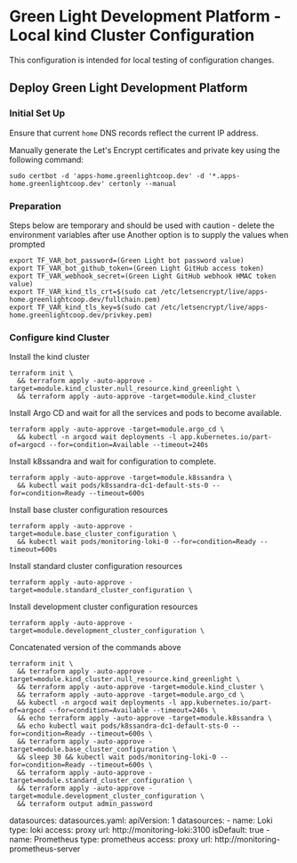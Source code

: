 # Green Light Development Platform - Local kind Cluster Configuration

This configuration is intended for local testing of configuration changes.

## Deploy Green Light Development Platform

### Initial Set Up 

Ensure that current `home` DNS records reflect the current IP address.

Manually generate the Let's Encrypt certificates and private key using the following command:

    sudo certbot -d 'apps-home.greenlightcoop.dev' -d '*.apps-home.greenlightcoop.dev' certonly --manual

### Preparation

Steps below are temporary and should be used with caution - delete the environment variables after use 
Another option is to supply the values when prompted

    export TF_VAR_bot_password=(Green Light bot password value)
    export TF_VAR_bot_github_token=(Green Light GitHub access token)
    export TF_VAR_webhook_secret=(Green Light GitHub webhook HMAC token value)
    export TF_VAR_kind_tls_crt=$(sudo cat /etc/letsencrypt/live/apps-home.greenlightcoop.dev/fullchain.pem)
    export TF_VAR_kind_tls_key=$(sudo cat /etc/letsencrypt/live/apps-home.greenlightcoop.dev/privkey.pem)

### Configure kind Cluster

Install the kind cluster

    terraform init \
      && terraform apply -auto-approve -target=module.kind_cluster.null_resource.kind_greenlight \
      && terraform apply -auto-approve -target=module.kind_cluster

Install Argo CD and wait for all the services and pods to become available.

    terraform apply -auto-approve -target=module.argo_cd \
      && kubectl -n argocd wait deployments -l app.kubernetes.io/part-of=argocd --for=condition=Available --timeout=240s

Install k8ssandra and wait for configuration to complete.

    terraform apply -auto-approve -target=module.k8ssandra \
      && kubectl wait pods/k8ssandra-dc1-default-sts-0 --for=condition=Ready --timeout=600s

Install base cluster configuration resources

    terraform apply -auto-approve -target=module.base_cluster_configuration \
      && kubectl wait pods/monitoring-loki-0 --for=condition=Ready --timeout=600s

Install standard cluster configuration resources

    terraform apply -auto-approve -target=module.standard_cluster_configuration \

Install development cluster configuration resources

    terraform apply -auto-approve -target=module.development_cluster_configuration \

Concatenated version of the commands above

    terraform init \
      && terraform apply -auto-approve -target=module.kind_cluster.null_resource.kind_greenlight \
      && terraform apply -auto-approve -target=module.kind_cluster \
      && terraform apply -auto-approve -target=module.argo_cd \
      && kubectl -n argocd wait deployments -l app.kubernetes.io/part-of=argocd --for=condition=Available --timeout=240s \
      && echo terraform apply -auto-approve -target=module.k8ssandra \
      && echo kubectl wait pods/k8ssandra-dc1-default-sts-0 --for=condition=Ready --timeout=600s \
      && terraform apply -auto-approve -target=module.base_cluster_configuration \
      && sleep 30 && kubectl wait pods/monitoring-loki-0 --for=condition=Ready --timeout=600s \
      && terraform apply -auto-approve -target=module.standard_cluster_configuration \
      && terraform apply -auto-approve -target=module.development_cluster_configuration \
      && terraform output admin_password

  datasources:
    datasources.yaml:
      apiVersion: 1
      datasources:
      - name: Loki
        type: loki
        access: proxy
        url: http://monitoring-loki:3100
        isDefault: true
      - name: Prometheus
        type: prometheus
        access: proxy
        url: http://monitoring-prometheus-server